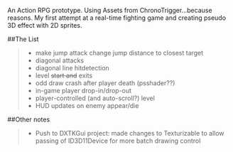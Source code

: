 An Action RPG prototype. Using Assets from ChronoTrigger...because reasons.
My first attempt at a real-time fighting game and creating pseudo 3D effect with 2D sprites.

##The List
>- make jump attack change jump distance to closest target
>- diagonal attacks
>- diagonal line hitdetection
>- level ~~start and~~ exits
>- odd draw crash after player death (psshader??)
>- in-game player drop-in/drop-out
>- player-controlled (and auto-scroll?) level
>- HUD updates on enemy appear/die


##Other notes
>- Push to DXTKGui project: made changes to Texturizable to allow passing of ID3D11Device for more batch drawing control
